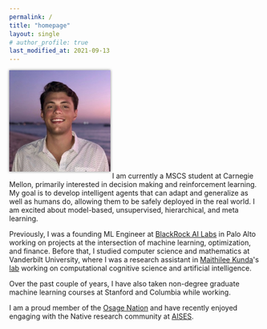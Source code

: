 ```yaml
---
permalink: /
title: "homepage"
layout: single
# author_profile: true
last_modified_at: 2021-09-13
---
```

<img src="/assets/images/elb.jpg" alt="elb" class="align-right" width="40%" style="box-shadow: 0 0 5px #828282; margin-top: 0em; margin-bottom: 1em;"> 
I am currently a MSCS student at Carnegie Mellon, primarily interested in decision making and reinforcement learning. My goal is to develop intelligent agents that can adapt and generalize as well as humans do, allowing them to be safely deployed in the real world. I am excited about model-based, unsupervised, hierarchical, and meta learning.

Previously, I was a founding ML Engineer at [BlackRock AI Labs](https://www.blackrock.com/corporate/ai) in Palo Alto working on projects at the intersection of machine learning, optimization, and finance. Before that, I studied computer science and mathematics at Vanderbilt University, where I was a research assistant in [Maithilee Kunda](https://my.vanderbilt.edu/mkunda/)'s [lab](https://my.vanderbilt.edu/aivaslab/) working on computational cognitive science and artificial intelligence. 

Over the past couple of years, I have also taken non-degree graduate machine learning courses at Stanford and Columbia while working.

I am a proud member of the [Osage Nation](https://www.osagenation-nsn.gov/) and have recently enjoyed engaging with the Native research community at [AISES](https://conference.aises.org/).
